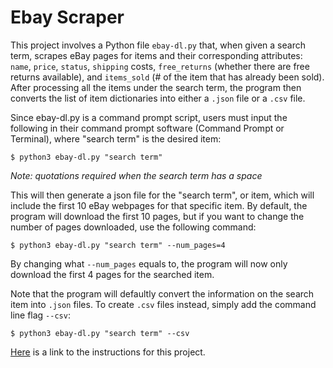 # Ebay Scraper
 
This project involves a Python file `ebay-dl.py` that, when given a search term, scrapes eBay pages for items and their corresponding attributes: `name`, `price`, `status`, `shipping` costs, `free_returns` (whether there are free returns available), and `items_sold` (# of the item that has already been sold). After processing all the items under the search term, the program then converts the list of item dictionaries into either a `.json` file or a `.csv` file. 

Since ebay-dl.py is a command prompt script, users must input the following in their command prompt software (Command Prompt or Terminal), where "search term" is the desired item:
```
$ python3 ebay-dl.py "search term"
```
*Note: quotations required when the search term has a space*

This will then generate a json file for the "search term", or item, which will include the first 10 eBay webpages for that specific item. By default, the program will download the first 10 pages, but if you want to change the number of pages downloaded, use the following command: 
```
$ python3 ebay-dl.py "search term" --num_pages=4
```
By changing what `--num_pages` equals to, the program will now only download the first 4 pages for the searched item. 

Note that the program will defaultly convert the information on the search item into `.json` files. To create `.csv` files instead, simply add the command line flag `--csv`:
```
$ python3 ebay-dl.py "search term" --csv
```

[Here](https://github.com/mikeizbicki/cmc-csci040/tree/2022fall/project_03) is a link to the instructions for this project.